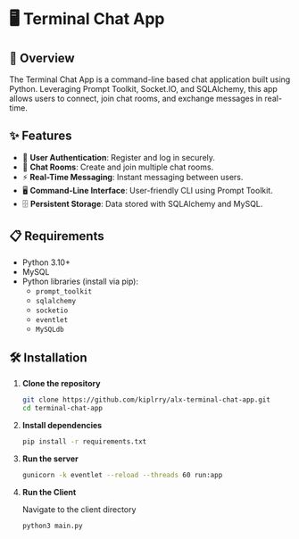 # 🖥️ Terminal Chat App

## 📜 Overview

The Terminal Chat App is a command-line based chat application built using Python. Leveraging Prompt Toolkit, Socket.IO, and SQLAlchemy, this app allows users to connect, join chat rooms, and exchange messages in real-time.

## ✨ Features

- 🔐 **User Authentication**: Register and log in securely.
- 💬 **Chat Rooms**: Create and join multiple chat rooms.
- ⚡ **Real-Time Messaging**: Instant messaging between users.
- 🖥️ **Command-Line Interface**: User-friendly CLI using Prompt Toolkit.
- 🗄️ **Persistent Storage**: Data stored with SQLAlchemy and MySQL.

## 📋 Requirements

- Python 3.10+
- MySQL
- Python libraries (install via pip):
  - `prompt_toolkit`
  - `sqlalchemy`
  - `socketio`
  - `eventlet`
  - `MySQLdb`

## 🛠️ Installation

1. **Clone the repository**

    ```bash
    git clone https://github.com/kiplrry/alx-terminal-chat-app.git
    cd terminal-chat-app
    ```

2. **Install dependencies**

    ```bash
    pip install -r requirements.txt
    ```


3. **Run the server**

    ```bash
    gunicorn -k eventlet --reload --threads 60 run:app
    ```
4. **Run the Client**

    Navigate to the client directory

    ```bash
    python3 main.py
    ```
